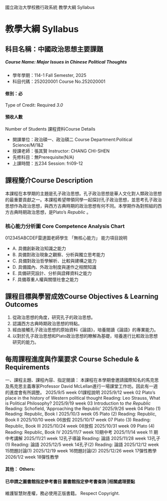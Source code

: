 國立政治大學校務行政系統 教學大綱 Syllabus
# 教學大綱 Syllabus
##  科目名稱：中國政治思想主要課題
#####  Course Name: Major Issues in Chinese Political Thoughts
  * 學年學期：114-1 Fall Semester, 2025 
  * 科目代碼：252020001 Course No.252020001
#### 修別：必
Type of Credit: Required 
_3.0_
#### 預收人數
Number of Students
課程資料Course Details
  * 開課單位：政治碩一、政治碩二 Course Department:Political Science/M/1&2 
  * 授課老師：張其賢 Instructor: CHANG CHI-SHEN 
  * 先修科目：無Prerequisite(N/A)
  * 上課時間：五234 Session: fri09-12
##  課程簡介Course Description
本課程在本學期的主題是孔子政治思想。孔子政治思想是華人文化對人類政治思想的最重要貢獻之一。本課程希望帶領同學一起探討孔子政治思想，並思考孔子政治思想作為政治思想，與西方古典時期的政治思想有何不同。本學期作為對照組的西方古典時期政治思想，是Plato’s _Republic_ 。
###  核心能力分析圖 Core Competence Analysis Chart
012345ABCDEF雷達圖老師學生
「無核心能力」 
能力項目說明
  * A. 具備創新政治知識之能力
  * B. 具備對政治現象之觀察、分析與獨立思考能力
  * C. 具備對政治哲學解析、比較與建構之能力
  * D. 具備國內、外政治制度與運作之相關知識
  * E. 具備研究設計、分析與詮釋資料之能力
  * F. 具備尊重人權與關懷社會之能力
##  課程目標與學習成效Course Objectives & Learning Outcomes 
1. 從政治思想的角度，研究孔子的政治思想。
2. 認識西方古典時期政治思想的特點。
3. 經由接觸孔子政治思想的原始資料《論語》，培養閱讀《論語》的專業能力。
4. 以對於孔子政治思想和Plato政治思想的瞭解為基礎，培養進行比較政治思想研究的能力。
##  每周課程進度與作業要求 Course Schedule & Requirements
一、課程主題、課程內容、指定閱讀：
本課程在本學期會邀請國際知名的馬克思及馬克思主義專家Professor David McLellan進行一場課堂工作坊。因此有一週的進度會有所調整。
2025/9/5 week 01課程說明
2025/9/12 week 02 Plato’s place in the history of Western political thought
Reading: Leo Strauss, What is Political Philosophy?
2025/9/19 week 03 Introduction to _the Republic_
Reading: Schofield, ‘Approaching the Republic’
2025/9/26 week 04 Plato (1)
Reading: Republic, Book I
2025/10/3 week 05 Plato (2)
Reading: Republic, Book II
2025/10/10 week 06放假
2025/10/17 week 07 Plato (3)
Reading: Republic, Book III
2025/10/24 week 08放假
2025/10/31 week 09 Plato (4)
Reading: Republic, Book IV
2025/11/7 week 10期中考
2025/11/14 week 11 期中考講解
2025/11/21 week 12孔子導論
Reading: 論語
2025/11/28 week 13孔子(1)
Reading: 論語
2025/12/5 week 14孔子(2)
Reading: 論語
2025/12/12 week 15問題討論(1)
2025/12/19 week 16問題討論(2)
2025/12/26 week 17彈性教學
2026/1/2 week 18彈性教學
####  其他： Others:
####  已申請之圖書館指定參考書目  圖書館指定參考書查詢 |相關處理要點
維護智慧財產權，務必使用正版書籍。 Respect Copyright.